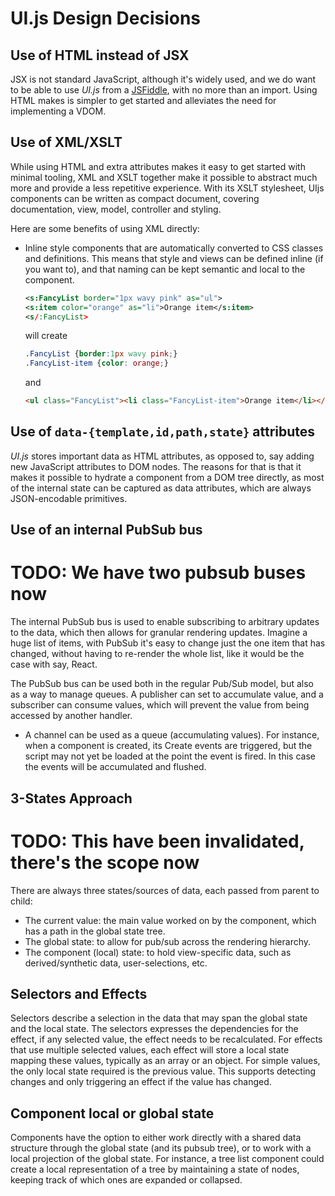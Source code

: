 # UI.js Design Decisions

## Use of HTML instead of JSX

JSX is not standard JavaScript, although it's widely used, and we do
want to be able to use *UI.js* from a [JSFiddle](https://jsfiddle.net),
with no more than an import. Using HTML makes is simpler to get started
and alleviates the need for implementing a VDOM.

## Use of XML/XSLT

While using HTML and extra attributes makes it easy to get started with
minimal tooling, XML and XSLT together make it possible to abstract much
more and provide a less repetitive experience. With its XSLT stylesheet,
UIjs components can be written as compact document, covering
documentation, view, model, controller and styling.

Here are some benefits of using XML directly:

- Inline style components that are automatically converted to CSS
  classes and definitions. This means that style and views can be
  defined inline (if you want to), and that naming can be kept semantic
  and local to the component.

  ``` xml
  <s:FancyList border="1px wavy pink" as="ul">
  <s:item color="orange" as="li">Orange item</s:item>
  <s/:FancyList>
  ```

  will create

  ``` css
  .FancyList {border:1px wavy pink;}
  .FancyList-item {color: orange;}
  ```

  and

  ``` html
  <ul class="FancyList"><li class="FancyList-item">Orange item</li></ul>
  ```

## Use of `data-{template,id,path,state}` attributes

*UI.js* stores important data as HTML attributes, as opposed to, say
adding new JavaScript attributes to DOM nodes. The reasons for that is
that it makes it possible to hydrate a component from a DOM tree
directly, as most of the internal state can be captured as data
attributes, which are always JSON-encodable primitives.

## Use of an internal PubSub bus

# TODO: We have two pubsub buses now

The internal PubSub bus is used to enable subscribing to arbitrary
updates to the data, which then allows for granular rendering updates.
Imagine a huge list of items, with PubSub it's easy to change just the
one item that has changed, without having to re-render the whole list,
like it would be the case with say, React.

The PubSub bus can be used both in the regular Pub/Sub model, but also
as a way to manage queues. A publisher can set to accumulate value, and
a subscriber can consume values, which will prevent the value from being
accessed by another handler.

- A channel can be used as a queue (accumulating values). For instance,
  when a component is created, its Create events are triggered, but the
  script may not yet be loaded at the point the event is fired. In this
  case the events will be accumulated and flushed.

## 3-States Approach

# TODO: This have been invalidated, there's the scope now

There are always three states/sources of data, each passed from parent
to child:

- The current value: the main value worked on by the component, which
  has a path in the global state tree.
- The global state: to allow for pub/sub across the rendering hierarchy.
- The component (local) state: to hold view-specific data, such as
  derived/synthetic data, user-selections, etc.

## Selectors and Effects

Selectors describe a selection in the data that may span the global
state and the local state. The selectors expresses the dependencies for
the effect, if any selected value, the effect needs to be recalculated.
For effects that use multiple selected values, each effect will store a
local state mapping these values, typically as an array or an object.
For simple values, the only local state required is the previous value.
This supports detecting changes and only triggering an effect if the
value has changed.

## Component local or global state

Components have the option to either work directly with a shared data
structure through the global state (and its pubsub tree), or to work
with a local projection of the global state. For instance, a tree list
component could create a local representation of a tree by maintaining a
state of nodes, keeping track of which ones are expanded or collapsed.
